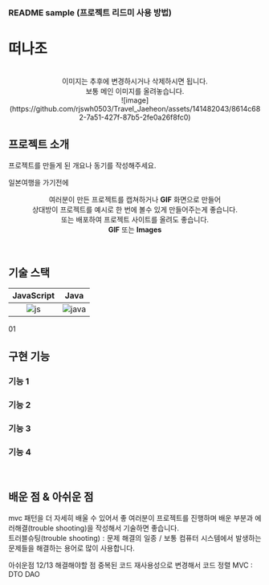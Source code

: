 ### README sample (프로젝트 리드미 사용 방법)
# 떠나조

<p align="center">
  <br>
  이미지는 추후에 변경하시거나 삭제하시면 됩니다.<br /> 보통 메인 이미지를 올려놓습니다.<br />
  ![image](https://github.com/rjswh0503/Travel_Jaeheon/assets/141482043/8614c682-7a51-427f-87b5-2fe0a26f8fc0)

  <br>
</p>



## 프로젝트 소개

<p align="justify">
프로젝트를 만들게 된 개요나 동기를 작성해주세요.

일본여행을 가기전에  
</p>

<p align="center">
여러분이 만든 프로젝트를 캡쳐하거나 <strong>GIF</strong> 화면으로 만들어 <br />
상대방이 프로젝트를 예시로 한 번에 볼수 있게 만들어주는게 좋습니다.<br />
또는 배포하여 프로젝트 사이트를 올려도 좋습니다.<br />
<strong>GIF</strong> 또는 <strong>Images</strong>
</p>

<br>

## 기술 스택

| JavaScript |    Java    | 
| :--------: | :--------: | 
|   ![js]    |  ![java]   | 
01
<br>

## 구현 기능

### 기능 1

### 기능 2

### 기능 3

### 기능 4

<br>

## 배운 점 & 아쉬운 점

<p align="justify">
mvc 패턴을 더 자세히 배울 수 있어서 좋
여러분이 프로젝트를 진행하며 배운 부분과 에러해결(trouble shooting)을 작성해서 기술하면 좋습니다.<br />
트러블슈팅(trouble shooting) : 문제 해결의 일종 / 보통 컴퓨터 시스템에서 발생하는 문제들을 해결하는 용어로 많이 사용합니다.
</p>

아쉬운점 12/13 해결해야할 점
중복된 코드 재사용성으로 변경해서 코드 정렬
MVC : DTO DAO
<br>


<!-- Stack Icon Refernces -->

[js]: ./readme-static/img/javascript.svg
[java]: ./readme-static/img/java.svg
